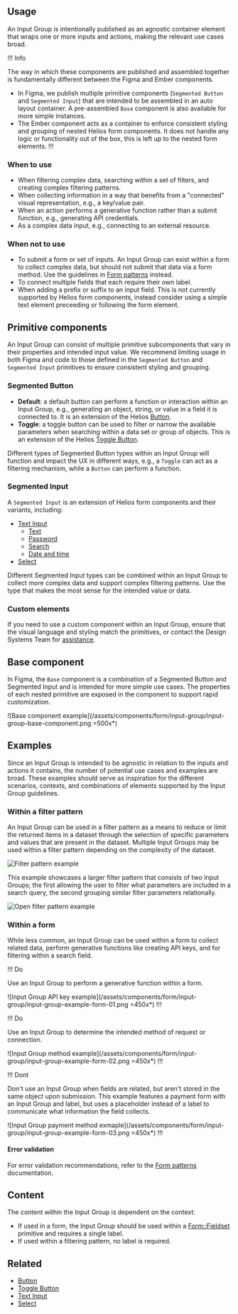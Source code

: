 ## Usage

An Input Group is intentionally published as an agnostic container element that wraps one or more inputs and actions, making the relevant use cases broad.

!!! Info

The way in which these components are published and assembled together is fundamentally different between the Figma and Ember components.

- In Figma, we publish multiple primitive components (`Segmented Button` and `Segmented Input`) that are intended to be assembled in an auto layout container. A pre-assembled `Base` component is also available for more simple instances.
- The Ember component acts as a container to enforce consistent styling and grouping of nested Helios form components. It does not handle any logic or functionality out of the box, this is left up to the nested form elements.
!!!

### When to use

- When filtering complex data, searching within a set of filters, and creating complex filtering patterns.
- When collecting information in a way that benefits from a "connected" visual representation, e.g., a key/value pair.
- When an action performs a generative function rather than a submit function, e.g., generating API credentials.
- As a complex data input, e.g., connecting to an external resource.

### When not to use

- To submit a form or set of inputs. An Input Group can exist within a form to collect complex data, but should not submit that data via a form method. Use the guidelines in [Form patterns](/patterns/form-patterns) instead.
- To connect multiple fields that each require their own label.
- When adding a prefix or suffix to an input field. This is not currently supported by Helios form components, instead consider using a simple text element preceeding or following the form element.

## Primitive components

An Input Group can consist of multiple primitive subcomponents that vary in their properties and intended input value. We recommend limiting usage in both Figma and code to those defined in the `Segmented Button` and `Segmented Input` primitives to ensure consistent styling and grouping.

### Segmented Button

- **Default**: a default button can perform a function or interaction within an Input Group, e.g., generating an object, string, or value in a field it is connected to. It is an extension of the Helios [Button](/components/button).
- **Toggle**: a toggle button can be used to filter or narrow the available parameters when searching within a data set or group of objects. This is an extension of the Helios [Toggle Button](/components/dropdown#toggle).

Different types of Segmented Button types within an Input Group will function and impact the UX in different ways, e.g., a `Toggle` can act as a filtering mechanism, while a `Button` can perform a function.

### Segmented Input

A `Segmented Input` is an extension of Helios form components and their variants, including:

- [Text Input](/components/form/text-input)
    - [Text](/components/form/text-input#text)
    - [Password](/components/form/text-input#password)
    - [Search](/components/form/text-input#search)
    - [Date and time](/components/form/text-input#date-and-time)
- [Select](/components/form/select)

Different Segmented Input types can be combined within an Input Group to collect more complex data and support complex filtering patterns. Use the type that makes the most sense for the intended value or data.

### Custom elements

If you need to use a custom component within an Input Group, ensure that the visual language and styling match the primitives, or contact the Design Systems Team for [assistance](/about/support).

## Base component

In Figma, the `Base` component is a combination of a Segmented Button and Segmented Input and is intended for more simple use cases. The properties of each nested primitive are exposed in the component to support rapid customization.

![Base component example](/assets/components/form/input-group/input-group-base-component.png =500x*)

## Examples

Since an Input Group is intended to be agnostic in relation to the inputs and actions it contains, the number of potential use cases and examples are broad. These examples should serve as inspiration for the different scenarios, contexts, and combinations of elements supported by the Input Group guidelines.

### Within a filter pattern

An Input Group can be used in a filter pattern as a means to reduce or limit the returned items in a dataset through the selection of specific parameters and values that are present in the dataset. Multiple Input Groups may be used within a filter pattern depending on the complexity of the dataset.

![Filter pattern example](/assets/components/form/input-group/input-group-example-filter-pattern-01.png)

This example showcases a larger filter pattern that consists of two Input Groups; the first allowing the user to filter what parameters are included in a search query, the second grouping similar filter parameters relationally.

![Open filter pattern example](/assets/components/form/input-group/input-group-example-filter-pattern-01-open.png)

### Within a form

While less common, an Input Group can be used within a form to collect related data, perform generative functions like creating API keys, and for filtering within a search field.

!!! Do

Use an Input Group to perform a generative function within a form.

![Input Group API key example](/assets/components/form/input-group/input-group-example-form-01.png =450x*)
!!!

!!! Do

Use an Input Group to determine the intended method of request or connection.

![Input Group method example](/assets/components/form/input-group/input-group-example-form-02.png =450x*)
!!!

!!! Dont

Don't use an Input Group when fields are related, but aren't stored in the same object upon submission. This example features a payment form with an Input Group and label, but uses a placeholder instead of a label to communicate what information the field collects.

![Input Group payment method exmaple](/assets/components/form/input-group/input-group-example-form-03.png =450x*)
!!!

#### Error validation

For error validation recommendations, refer to the [Form patterns](/patterns/form-patterns) documentation.

## Content

The content within the Input Group is dependent on the context:

- If used in a form, the Input Group should be used within a [Form::Fieldset](/components/form/primitives) primitive and requires a single label.
- If used within a filtering pattern, no label is required.

## Related

- [Button](/components/button)
- [Toggle Button](/components/toggle-button)
- [Text Input](/components/form/text-input)
- [Select](/components/form/select)